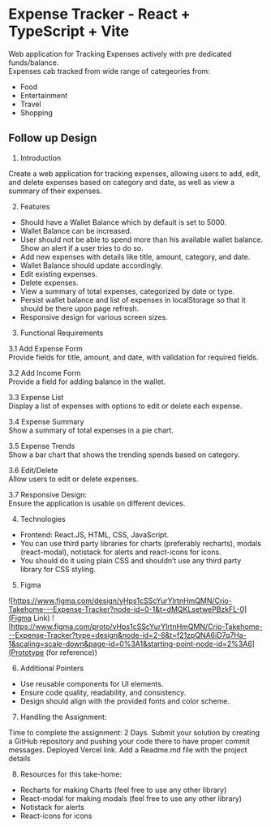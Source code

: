# Expense Tracker - React + TypeScript + Vite
Web application for Tracking Expenses actively with pre dedicated funds/balance. <br>
Expenses cab tracked from wide range of categeories from:
- Food
- Entertainment
- Travel
- Shopping

##  Follow up Design
1. Introduction

Create a web application for tracking expenses, allowing users to add, edit, and delete expenses based on category and date, as well as view a summary of their expenses.

2. Features

- Should have a Wallet Balance which by default is set to 5000.
- Wallet Balance can be increased.
- User should not be able to spend more than his available wallet balance. Show an alert if a user tries to do so.
- Add new expenses with details like title, amount, category, and date.
- Wallet Balance should update accordingly.
- Edit existing expenses.
- Delete expenses.
- View a summary of total expenses, categorized by date or type.
- Persist wallet balance and list of expenses in localStorage so that it should be there upon page refresh.
- Responsive design for various screen sizes.

3. Functional Requirements

3.1 Add Expense Form <br>
Provide fields for title, amount, and date, with validation for required fields. <br>

3.2 Add Income Form <br>
Provide a field for adding balance in the wallet. <br>

3.3 Expense List  <br>
Display a list of expenses with options to edit or delete each expense.

3.4 Expense Summary <br>
Show a summary of total expenses in a pie chart. <br>

3.5 Expense Trends <br>
Show a bar chart that shows the trending spends based on category. <br>

3.6 Edit/Delete <br>
Allow users to edit or delete expenses. <br>

3.7 Responsive Design: <br>
 Ensure the application is usable on different devices. <br>


4. Technologies

- Frontend: React.JS, HTML, CSS, JavaScript.
- You can use third party libraries for charts (preferably recharts), modals (react-modal),  notistack for alerts and react-icons for icons.
- You should do it using plain CSS and shouldn’t use any third party library for CSS styling.

5. Figma

![https://www.figma.com/design/yHps1cSScYurYlrtnHmQMN/Crio-Takehome---Expense-Tracker?node-id=0-1&t=dMQKLsetwePBzkFL-0](Figma Link)
![https://www.figma.com/proto/yHps1cSScYurYlrtnHmQMN/Crio-Takehome---Expense-Tracker?type=design&node-id=2-6&t=f21zpQNA6iD7q7Ha-1&scaling=scale-down&page-id=0%3A1&starting-point-node-id=2%3A6](Prototype (for reference))
	
6. Additional Pointers

- Use reusable components for UI elements.
- Ensure code quality, readability, and consistency.
- Design should align with the provided fonts and color scheme.

7. Handling the Assignment:

Time to complete the assignment: 2 Days.
Submit your solution by creating a GitHub repository and pushing your code there to have proper commit messages.
Deployed Vercel link. 
Add a Readme.md file with the project details

8. Resources for this take-home: 
- Recharts for making Charts (feel free to use any other library)
- React-modal for making modals (feel free to use any other library)
- Notistack for alerts
- React-icons for icons
